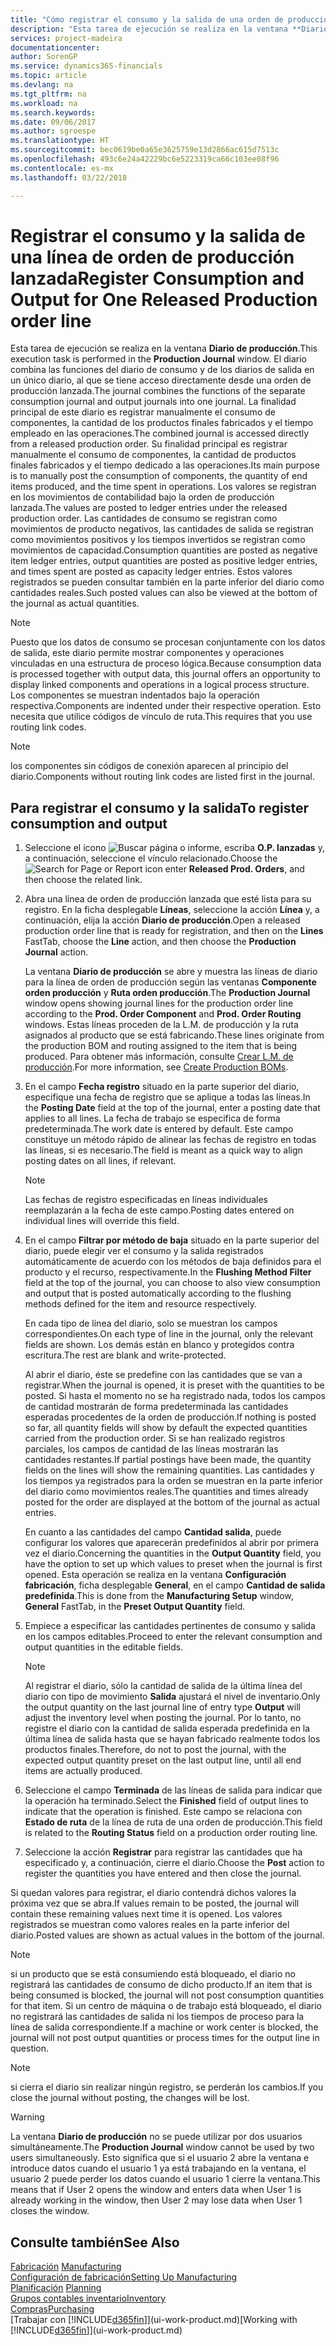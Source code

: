 ```yaml
---
title: "Cómo registrar el consumo y la salida de una orden de producción | Documentos de Microsoft"
description: "Esta tarea de ejecución se realiza en la ventana **Diario de producción**. El diario combina las funciones del diario de consumo y de los diarios de salida en un único diario, al que se tiene acceso directamente desde una orden de producción lanzada. La finalidad principal de este diario es registrar manualmente el consumo de componentes, la cantidad de los productos finales fabricados y el tiempo empleado en las operaciones. Su finalidad principal es registrar manualmente el consumo de componentes, la cantidad de productos finales fabricados y el tiempo dedicado a las operaciones."
services: project-madeira
documentationcenter: 
author: SorenGP
ms.service: dynamics365-financials
ms.topic: article
ms.devlang: na
ms.tgt_pltfrm: na
ms.workload: na
ms.search.keywords: 
ms.date: 09/06/2017
ms.author: sgroespe
ms.translationtype: HT
ms.sourcegitcommit: bec0619be0a65e3625759e13d2866ac615d7513c
ms.openlocfilehash: 493c6e24a42229bc6e5223319ca66c103ee08f96
ms.contentlocale: es-mx
ms.lasthandoff: 03/22/2018

---
```

# <a name="register-consumption-and-output-for-one-released-production-order-line"></a><span data-ttu-id="9379c-106">Registrar el consumo y la salida de una línea de orden de producción lanzada</span><span class="sxs-lookup"><span data-stu-id="9379c-106">Register Consumption and Output for One Released Production order line</span></span>
<span data-ttu-id="9379c-107">Esta tarea de ejecución se realiza en la ventana **Diario de producción**.</span><span class="sxs-lookup"><span data-stu-id="9379c-107">This execution task is performed in the **Production Journal** window.</span></span> <span data-ttu-id="9379c-108">El diario combina las funciones del diario de consumo y de los diarios de salida en un único diario, al que se tiene acceso directamente desde una orden de producción lanzada.</span><span class="sxs-lookup"><span data-stu-id="9379c-108">The journal combines the functions of the separate consumption journal and output journals into one journal.</span></span> <span data-ttu-id="9379c-109">La finalidad principal de este diario es registrar manualmente el consumo de componentes, la cantidad de los productos finales fabricados y el tiempo empleado en las operaciones.</span><span class="sxs-lookup"><span data-stu-id="9379c-109">The combined journal is accessed directly from a released production order.</span></span> <span data-ttu-id="9379c-110">Su finalidad principal es registrar manualmente el consumo de componentes, la cantidad de productos finales fabricados y el tiempo dedicado a las operaciones.</span><span class="sxs-lookup"><span data-stu-id="9379c-110">Its main purpose is to manually post the consumption of components, the quantity of end items produced, and the time spent in operations.</span></span> <span data-ttu-id="9379c-111">Los valores se registran en los movimientos de contabilidad bajo la orden de producción lanzada.</span><span class="sxs-lookup"><span data-stu-id="9379c-111">The values are posted to ledger entries under the released production order.</span></span> <span data-ttu-id="9379c-112">Las cantidades de consumo se registran como movimientos de producto negativos, las cantidades de salida se registran como movimientos positivos y los tiempos invertidos se registran como movimientos de capacidad.</span><span class="sxs-lookup"><span data-stu-id="9379c-112">Consumption quantities are posted as negative item ledger entries, output quantities are posted as positive ledger entries, and times spent are posted as capacity ledger entries.</span></span> <span data-ttu-id="9379c-113">Estos valores registrados se pueden consultar también en la parte inferior del diario como cantidades reales.</span><span class="sxs-lookup"><span data-stu-id="9379c-113">Such posted values can also be viewed at the bottom of the journal as actual quantities.</span></span>  

> [!NOTE]  
>  <span data-ttu-id="9379c-114">Puesto que los datos de consumo se procesan conjuntamente con los datos de salida, este diario permite mostrar componentes y operaciones vinculadas en una estructura de proceso lógica.</span><span class="sxs-lookup"><span data-stu-id="9379c-114">Because consumption data is processed together with output data, this journal offers an opportunity to display linked components and operations in a logical process structure.</span></span> <span data-ttu-id="9379c-115">Los componentes se muestran indentados bajo la operación respectiva.</span><span class="sxs-lookup"><span data-stu-id="9379c-115">Components are indented under their respective operation.</span></span> <span data-ttu-id="9379c-116">Esto necesita que utilice códigos de vínculo de ruta.</span><span class="sxs-lookup"><span data-stu-id="9379c-116">This requires that you use routing link codes.</span></span>  

> [!NOTE]  
>  <span data-ttu-id="9379c-117">los componentes sin códigos de conexión aparecen al principio del diario.</span><span class="sxs-lookup"><span data-stu-id="9379c-117">Components without routing link codes are listed first in the journal.</span></span>  

## <a name="to-register-consumption-and-output"></a><span data-ttu-id="9379c-118">Para registrar el consumo y la salida</span><span class="sxs-lookup"><span data-stu-id="9379c-118">To register consumption and output</span></span>  
1.  <span data-ttu-id="9379c-119">Seleccione el icono ![Buscar página o informe](media/ui-search/search_small.png "icono Buscar página o informe"), escriba **O.P. lanzadas** y, a continuación, seleccione el vínculo relacionado.</span><span class="sxs-lookup"><span data-stu-id="9379c-119">Choose the ![Search for Page or Report](media/ui-search/search_small.png "Search for Page or Report icon") icon enter **Released Prod. Orders**, and then choose the related link.</span></span>  
2.  <span data-ttu-id="9379c-120">Abra una línea de orden de producción lanzada que esté lista para su registro. En la ficha desplegable **Líneas**, seleccione la acción **Línea** y, a continuación, elija la acción **Diario de producción**.</span><span class="sxs-lookup"><span data-stu-id="9379c-120">Open a released production order line that is ready for registration, and then on the **Lines** FastTab, choose the **Line** action, and then choose the **Production Journal** action.</span></span>  

    <span data-ttu-id="9379c-121">La ventana **Diario de producción** se abre y muestra las líneas de diario para la línea de orden de producción según las ventanas **Componente orden producción** y **Ruta orden producción**.</span><span class="sxs-lookup"><span data-stu-id="9379c-121">The **Production Journal** window opens showing journal lines for the production order line according to the **Prod. Order Component** and **Prod. Order Routing** windows.</span></span> <span data-ttu-id="9379c-122">Estas líneas proceden de la L.M. de producción y la ruta asignados al producto que se está fabricando.</span><span class="sxs-lookup"><span data-stu-id="9379c-122">These lines originate from the production BOM and routing assigned to the item that is being produced.</span></span> <span data-ttu-id="9379c-123">Para obtener más información, consulte [Crear L.M. de producción](production-how-to-create-routings.md).</span><span class="sxs-lookup"><span data-stu-id="9379c-123">For more information, see [Create Production BOMs](production-how-to-create-routings.md).</span></span>  

3.  <span data-ttu-id="9379c-124">En el campo **Fecha registro** situado en la parte superior del diario, especifique una fecha de registro que se aplique a todas las líneas.</span><span class="sxs-lookup"><span data-stu-id="9379c-124">In the **Posting Date** field at the top of the journal, enter a posting date that applies to all lines.</span></span> <span data-ttu-id="9379c-125">La fecha de trabajo se especifica de forma predeterminada.</span><span class="sxs-lookup"><span data-stu-id="9379c-125">The work date is entered by default.</span></span> <span data-ttu-id="9379c-126">Este campo constituye un método rápido de alinear las fechas de registro en todas las líneas, si es necesario.</span><span class="sxs-lookup"><span data-stu-id="9379c-126">The field is meant as a quick way to align posting dates on all lines, if relevant.</span></span>  

    > [!NOTE]  
    >  <span data-ttu-id="9379c-127">Las fechas de registro especificadas en líneas individuales reemplazarán a la fecha de este campo.</span><span class="sxs-lookup"><span data-stu-id="9379c-127">Posting dates entered on individual lines will override this field.</span></span>  

4.  <span data-ttu-id="9379c-128">En el campo **Filtrar por método de baja** situado en la parte superior del diario, puede elegir ver el consumo y la salida registrados automáticamente de acuerdo con los métodos de baja definidos para el producto y el recurso, respectivamente.</span><span class="sxs-lookup"><span data-stu-id="9379c-128">In the **Flushing Method Filter** field at the top of the journal, you can choose to also view consumption and output that is posted automatically according to the flushing methods defined for the item and resource respectively.</span></span>  

    <span data-ttu-id="9379c-129">En cada tipo de línea del diario, solo se muestran los campos correspondientes.</span><span class="sxs-lookup"><span data-stu-id="9379c-129">On each type of line in the journal, only the relevant fields are shown.</span></span> <span data-ttu-id="9379c-130">Los demás están en blanco y protegidos contra escritura.</span><span class="sxs-lookup"><span data-stu-id="9379c-130">The rest are blank and write-protected.</span></span>  

    <span data-ttu-id="9379c-131">Al abrir el diario, éste se predefine con las cantidades que se van a registrar.</span><span class="sxs-lookup"><span data-stu-id="9379c-131">When the journal is opened, it is preset with the quantities to be posted.</span></span> <span data-ttu-id="9379c-132">Si hasta el momento no se ha registrado nada, todos los campos de cantidad mostrarán de forma predeterminada las cantidades esperadas procedentes de la orden de producción.</span><span class="sxs-lookup"><span data-stu-id="9379c-132">If nothing is posted so far, all quantity fields will show by default the expected quantities carried from the production order.</span></span> <span data-ttu-id="9379c-133">Si se han realizado registros parciales, los campos de cantidad de las líneas mostrarán las cantidades restantes.</span><span class="sxs-lookup"><span data-stu-id="9379c-133">If partial postings have been made, the quantity fields on the lines will show the remaining quantities.</span></span> <span data-ttu-id="9379c-134">Las cantidades y los tiempos ya registrados para la orden se muestran en la parte inferior del diario como movimientos reales.</span><span class="sxs-lookup"><span data-stu-id="9379c-134">The quantities and times already posted for the order are displayed at the bottom of the journal as actual entries.</span></span>  

    <span data-ttu-id="9379c-135">En cuanto a las cantidades del campo **Cantidad salida**, puede configurar los valores que aparecerán predefinidos al abrir por primera vez el diario.</span><span class="sxs-lookup"><span data-stu-id="9379c-135">Concerning the quantities in the **Output Quantity** field, you have the option to set up which values to preset when the journal is first opened.</span></span> <span data-ttu-id="9379c-136">Esta operación se realiza en la ventana **Configuración fabricación**, ficha desplegable **General**, en el campo **Cantidad de salida predefinida**.</span><span class="sxs-lookup"><span data-stu-id="9379c-136">This is done from the **Manufacturing Setup** window, **General** FastTab, in the **Preset Output Quantity** field.</span></span> 

5.  <span data-ttu-id="9379c-137">Empiece a especificar las cantidades pertinentes de consumo y salida en los campos editables.</span><span class="sxs-lookup"><span data-stu-id="9379c-137">Proceed to enter the relevant consumption and output quantities in the editable fields.</span></span>  

    > [!NOTE]  
    >  <span data-ttu-id="9379c-138">Al registrar el diario, sólo la cantidad de salida de la última línea del diario con tipo de movimiento **Salida** ajustará el nivel de inventario.</span><span class="sxs-lookup"><span data-stu-id="9379c-138">Only the output quantity on the last journal line of entry type **Output** will adjust the inventory level when posting the journal.</span></span> <span data-ttu-id="9379c-139">Por lo tanto, no registre el diario con la cantidad de salida esperada predefinida en la última línea de salida hasta que se hayan fabricado realmente todos los productos finales.</span><span class="sxs-lookup"><span data-stu-id="9379c-139">Therefore, do not to post the journal, with the expected output quantity preset on the last output line, until all end items are actually produced.</span></span>  

6.  <span data-ttu-id="9379c-140">Seleccione el campo **Terminada** de las líneas de salida para indicar que la operación ha terminado.</span><span class="sxs-lookup"><span data-stu-id="9379c-140">Select the **Finished** field of output lines to indicate that the operation is finished.</span></span> <span data-ttu-id="9379c-141">Este campo se relaciona con **Estado de ruta** de la línea de ruta de una orden de producción.</span><span class="sxs-lookup"><span data-stu-id="9379c-141">This field is related to the **Routing Status** field on a production order routing line.</span></span>  
7.  <span data-ttu-id="9379c-142">Seleccione la acción **Registrar** para registrar las cantidades que ha especificado y, a continuación, cierre el diario.</span><span class="sxs-lookup"><span data-stu-id="9379c-142">Choose the **Post** action to register the quantities you have entered and then close the journal.</span></span>  

<span data-ttu-id="9379c-143">Si quedan valores para registrar, el diario contendrá dichos valores la próxima vez que se abra.</span><span class="sxs-lookup"><span data-stu-id="9379c-143">If values remain to be posted, the journal will contain these remaining values next time it is opened.</span></span> <span data-ttu-id="9379c-144">Los valores registrados se muestran como valores reales en la parte inferior del diario.</span><span class="sxs-lookup"><span data-stu-id="9379c-144">Posted values are shown as actual values in the bottom of the journal.</span></span>  

> [!NOTE]  
>  <span data-ttu-id="9379c-145"> si un producto que se está consumiendo está bloqueado, el diario no registrará las cantidades de consumo de dicho producto.</span><span class="sxs-lookup"><span data-stu-id="9379c-145">If an item that is being consumed is blocked, the journal will not post consumption quantities for that item.</span></span> <span data-ttu-id="9379c-146">Si un centro de máquina o de trabajo está bloqueado, el diario no registrará las cantidades de salida ni los tiempos de proceso para la línea de salida correspondiente.</span><span class="sxs-lookup"><span data-stu-id="9379c-146">If a machine or work center is blocked, the journal will not post output quantities or process times for the output line in question.</span></span>  

> [!NOTE]  
>  <span data-ttu-id="9379c-147">si cierra el diario sin realizar ningún registro, se perderán los cambios.</span><span class="sxs-lookup"><span data-stu-id="9379c-147">If you close the journal without posting, the changes will be lost.</span></span>  

> [!WARNING]  
>  <span data-ttu-id="9379c-148">La ventana **Diario de producción** no se puede utilizar por dos usuarios simultáneamente.</span><span class="sxs-lookup"><span data-stu-id="9379c-148">The **Production Journal** window cannot be used by two users simultaneously.</span></span> <span data-ttu-id="9379c-149">Esto significa que si el usuario 2 abre la ventana e introduce datos cuando el usuario 1 ya está trabajando en la ventana, el usuario 2 puede perder los datos cuando el usuario 1 cierre la ventana.</span><span class="sxs-lookup"><span data-stu-id="9379c-149">This means that if User 2 opens the window and enters data when User 1 is already working in the window, then User 2 may lose data when User 1 closes the window.</span></span>  

## <a name="see-also"></a><span data-ttu-id="9379c-150">Consulte también</span><span class="sxs-lookup"><span data-stu-id="9379c-150">See Also</span></span>  
<span data-ttu-id="9379c-151">[Fabricación](production-manage-manufacturing.md)  </span><span class="sxs-lookup"><span data-stu-id="9379c-151">[Manufacturing](production-manage-manufacturing.md)  </span></span>  
[<span data-ttu-id="9379c-152">Configuración de fabricación</span><span class="sxs-lookup"><span data-stu-id="9379c-152">Setting Up Manufacturing</span></span>](production-configure-production-processes.md)  
<span data-ttu-id="9379c-153">[Planificación](production-planning.md)    </span><span class="sxs-lookup"><span data-stu-id="9379c-153">[Planning](production-planning.md)    </span></span>  
[<span data-ttu-id="9379c-154">Grupos contables inventario</span><span class="sxs-lookup"><span data-stu-id="9379c-154">Inventory</span></span>](inventory-manage-inventory.md)  
[<span data-ttu-id="9379c-155">Compras</span><span class="sxs-lookup"><span data-stu-id="9379c-155">Purchasing</span></span>](purchasing-manage-purchasing.md)  
<span data-ttu-id="9379c-156">[Trabajar con [!INCLUDE[d365fin](includes/d365fin_md.md)]](ui-work-product.md)</span><span class="sxs-lookup"><span data-stu-id="9379c-156">[Working with [!INCLUDE[d365fin](includes/d365fin_md.md)]](ui-work-product.md)</span></span>

